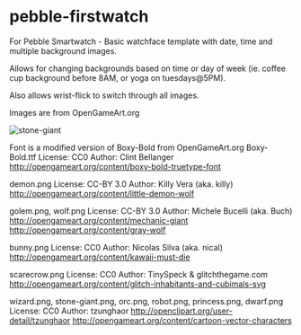 pebble-firstwatch
=================

For Pebble Smartwatch - Basic watchface template with date, time and multiple background images.

Allows for changing backgrounds based on time or day of week (ie. coffee cup background before 8AM, or yoga on tuesdays@5PM).

Also allows wrist-flick to switch through all images.

Images are from OpenGameArt.org

![stone-giant](https://github.com/mhungerford/pebble-firstwatch/raw/master/resources/images/stone-giant.png)

Font is a modified version of Boxy-Bold from OpenGameArt.org
Boxy-Bold.ttf
License: CC0
Author: Clint Bellanger
http://opengameart.org/content/boxy-bold-truetype-font

demon.png
License: CC-BY 3.0
Author: Killy Vera (aka. killy)
http://opengameart.org/content/little-demon-wolf

golem.png, wolf.png
License: CC-BY 3.0
Author: Michele Bucelli (aka. Buch)
http://opengameart.org/content/mechanic-giant
http://opengameart.org/content/gray-wolf

bunny.png
License: CC0
Author: Nicolas Silva (aka. nical)
http://opengameart.org/content/kawaii-must-die

scarecrow.png
License: CC0
Author: TinySpeck & glitchthegame.com
http://opengameart.org/content/glitch-inhabitants-and-cubimals-svg

wizard.png, stone-giant.png, orc.png, robot.png, princess.png, dwarf.png
License: CC0
Author: tzunghaor http://openclipart.org/user-detail/tzunghaor
http://opengameart.org/content/cartoon-vector-characters


